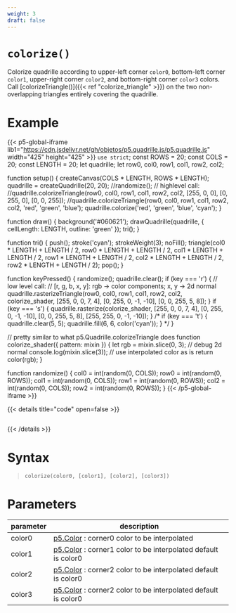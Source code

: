 ```yaml
---
weight: 3
draft: false
---
```


# `colorize()`

Colorize quadrille according to upper-left corner `color0`, bottom-left corner `color1`, upper-right corner `color2`, and bottom-right corner `color3` colors. Call [colorizeTriangle()]({{< ref "colorize_triangle" >}}) on the two non-overlapping triangles entirely covering the quadrille.

# Example

{{< p5-global-iframe lib1="https://cdn.jsdelivr.net/gh/objetos/p5.quadrille.js/p5.quadrille.js" width="425" height="425" >}}
`use strict`;
const ROWS = 20;
const COLS = 20;
const LENGTH = 20;
let quadrille;
let row0, col0, row1, col1, row2, col2;

function setup() {
  createCanvas(COLS * LENGTH, ROWS * LENGTH);
  quadrille = createQuadrille(20, 20);
  //randomize();
  // highlevel call:
  //quadrille.colorizeTriangle(row0, col0, row1, col1, row2, col2, [255, 0, 0], [0, 255, 0], [0, 0, 255]);
  //quadrille.colorizeTriangle(row0, col0, row1, col1, row2, col2, 'red', 'green', 'blue');
  quadrille.colorize('red', 'green', 'blue', 'cyan');
}

function draw() {
  background('#060621');
  drawQuadrille(quadrille, { cellLength: LENGTH, outline: 'green' });
  tri();
}

function tri() {
  push();
  stroke('cyan');
  strokeWeight(3);
  noFill();
  triangle(col0 * LENGTH + LENGTH / 2, row0 * LENGTH + LENGTH / 2, col1 * LENGTH + LENGTH / 2, row1 * LENGTH + LENGTH / 2, col2 * LENGTH + LENGTH / 2, row2 * LENGTH + LENGTH / 2);
  pop();
}

function keyPressed() {
  randomize();
  quadrille.clear();
  if (key === 'r') {
    // low level call:
    // [r, g, b, x, y]: rgb -> color components; x, y -> 2d normal
    quadrille.rasterizeTriangle(row0, col0, row1, col1, row2, col2, colorize_shader, [255, 0, 0, 7, 4], [0, 255, 0, -1, -10], [0, 0, 255, 5, 8]);
  }
  if (key === 's') {
    quadrille.rasterize(colorize_shader, [255, 0, 0, 7, 4], [0, 255, 0, -1, -10], [0, 0, 255, 5, 8], [255, 255, 0, -1, -10]);
  }
  /*
  if (key === 't') {
    quadrille.clear(5, 5);
    quadrille.fill(6, 6, color('cyan'));
  }
  */
}

// pretty similar to what p5.Quadrille.colorizeTriangle does
function colorize_shader({ pattern: mixin }) {
  let rgb = mixin.slice(0, 3);
  // debug 2d normal
  console.log(mixin.slice(3));
  // use interpolated color as is
  return color(rgb);
}

function randomize() {
  col0 = int(random(0, COLS));
  row0 = int(random(0, ROWS));
  col1 = int(random(0, COLS));
  row1 = int(random(0, ROWS));
  col2 = int(random(0, COLS));
  row2 = int(random(0, ROWS));
}
{{< /p5-global-iframe >}}

{{< details title="code" open=false >}}
```js

```
{{< /details >}}

# Syntax

> `colorize(color0, [color1], [color2], [color3])`

# Parameters

| parameter | description                                                                                            |
|-----------|--------------------------------------------------------------------------------------------------------|
| color0    | [p5.Color](https://p5js.org/reference/#/p5.Color) : corner0 color to be interpolated                   |
| color1    | [p5.Color](https://p5js.org/reference/#/p5.Color) : corner1 color to be interpolated default is color0 |
| color2    | [p5.Color](https://p5js.org/reference/#/p5.Color) : corner2 color to be interpolated default is color0 |
| color3    | [p5.Color](https://p5js.org/reference/#/p5.Color) : corner2 color to be interpolated default is color0 |